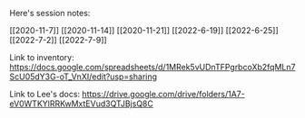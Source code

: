 Here's session notes:

[[2020-11-7]]
[[2020-11-14]]
[[2020-11-21]]
[[2022-6-19]]
[[2022-6-25]]
[[2022-7-2]]
[[2022-7-9]]

Link to inventory: https://docs.google.com/spreadsheets/d/1MRek5vUDnTFPgrbcoXb2fqMLn7ScU05dY3G-oT_VnXI/edit?usp=sharing

Link to Lee's docs: https://drive.google.com/drive/folders/1A7-eV0WTKYlRRKwMxtEVud3QTJBjsQ8C

